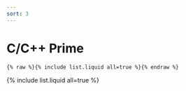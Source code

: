 ```yaml
---
sort: 3
---
```


# C/C++ Prime

```
{% raw %}{% include list.liquid all=true %}{% endraw %}
```

{% include list.liquid all=true %}
